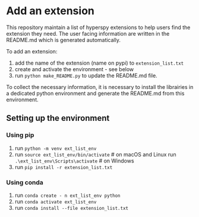 # Add an extension

This repository maintain a list of hyperspy extensions to help users find the
extension they need. The user facing information are written in the README.md
which is generated automatically.

To add an extension:
1. add the name of the extension (name on pypi) to ``extension_list.txt``
2. create and activate the environment - see below
3. run ``python make_README.py`` to update the README.md file.

To collect the necessary information, it is necessary to install the librairies
in a dedicated python environment and generate the README.md from this environment.

## Setting up the environment
### Using pip

1. run ``python -m venv ext_list_env``
2. run ``source ext_list_env/bin/activate``  # on macOS and Linux
   run ``.\ext_list_env\Scripts\activate``   # on Windows
3. run ``pip install -r extension_list.txt``


### Using conda

1. run ``conda create - n ext_list_env python``
2. run ``conda activate ext_list_env``
3. run ``conda install --file extension_list.txt``

